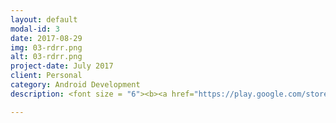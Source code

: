 ```yaml
---
layout: default
modal-id: 3
date: 2017-08-29
img: 03-rdrr.png
alt: 03-rdrr.png
project-date: July 2017
client: Personal
category: Android Development
description: <font size = "6"><b><a href="https://play.google.com/store/apps/details?id=imaginary.question.rdrr">RDRR</a></b></font> <br /> Rolls dice for the Risk board game. Incorporates various Risk version abilities. <br /> <br /> <a href="https://play.google.com/store/apps/details?id=imaginary.question.rdrr">https://play.google.com/store/apps/details?id=imaginary.question.rdrr</a> <br />

---
```


